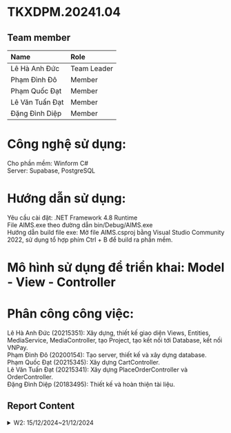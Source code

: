 # TKXDPM.20241.04
## Team member

| Name            | Role        |
|:----------------| :---------- |
| Lê Hà Anh Đức   | Team Leader |
| Phạm Đình Đô    | Member      |
| Phạm Quốc Đạt   | Member      |
| Lê Văn Tuấn Đạt | Member      |
| Đặng Đình Diệp  | Member      |
# Công nghệ sử dụng:
Cho phần mềm: Winform C# \
Server: Supabase, PostgreSQL
# Hướng dẫn sử dụng: 
Yêu cầu cài đặt: .NET Framework 4.8 Runtime\
File AIMS.exe theo đường dẫn bin/Debug/AIMS.exe\
Hướng dẫn build file exe: Mở file AIMS.csproj bằng Visual Studio Community 2022, sử dụng tổ hợp phím Ctrl + B để build ra phần mềm.
# Mô hình sử dụng để triển khai: Model - View - Controller
# Phân công công việc:
Lê Hà Anh Đức (20215351): Xây dựng, thiết kế giao diện Views, Entities, MediaService, MediaController, tạo Project, tạo kết nối tới Database, kết nối VNPay. \
Phạm Đình Đô (20200154): Tạo server, thiết kế và xây dựng database.\
Phạm Quốc Đạt (20215345): Xây dựng CartController.\
Lê Văn Tuấn Đạt (20215341): Xây dựng PlaceOrderController và OrderController.\
Đặng Đình Diệp (20183495): Thiết kế và hoàn thiện tài liệu.



## Report Content
<details>
  <summary>W2: 15/12/2024~21/12/2024 </summary>
<br>
<details>
<summary>Phạm Đình Đô</summary>
<br>
# Phân tích SOLID, Cohesion và Coupling

## 1. CartController.cs

### Vi phạm nguyên tắc SOLID:

- Single Responsibility Principle (SRP): CartController đang xử lý quá nhiều trách nhiệm như quản lý giỏ hàng, lưu/tải dữ liệu, cập nhật UI, và xử lý logic nghiệp vụ. Nên tách thành các lớp riêng biệt cho mỗi trách nhiệm.

- Open/Closed Principle (OCP): Lớp này không dễ dàng mở rộng mà không cần sửa đổi. Ví dụ, nếu muốn thêm một loại sản phẩm mới, có thể phải sửa đổi code hiện tại.

- Dependency Inversion Principle (DIP): CartController đang phụ thuộc trực tiếp vào các lớp cụ thể như CartView thay vì các interface.

### Vấn đề về Cohesion:

- Lớp này có cohesion thấp vì đang thực hiện nhiều chức năng không liên quan chặt chẽ với nhau như quản lý giỏ hàng, xử lý UI, và lưu trữ dữ liệu.

### Vấn đề về Coupling:

- High Coupling: CartController có coupling cao với CartView và các lớp khác, làm giảm tính module hóa và khó bảo trì.

## 2. MediaController.cs

### Vi phạm nguyên tắc SOLID:

- SRP: Tương tự CartController, MediaController đang xử lý quá nhiều trách nhiệm.
- OCP: Khó mở rộng để hỗ trợ các loại media mới mà không sửa đổi code hiện tại.
- DIP: Phụ thuộc trực tiếp vào các lớp cụ thể như MediaService thay vì abstraction.

### Vấn đề về Cohesion:

- Cohesion thấp do xử lý nhiều chức năng không liên quan chặt chẽ (quản lý media, xử lý UI, tải dữ liệu).

### Vấn đề về Coupling:

- Coupling cao với các lớp UI và service, làm giảm tính linh hoạt và khó thay đổi.

## 3. Cart.cs

### Vi phạm nguyên tắc SOLID:

- SRP: Cart đang xử lý cả logic nghiệp vụ và kiểm tra tính khả dụng của sản phẩm.
- OCP: Khó mở rộng để hỗ trợ các loại giỏ hàng khác nhau mà không sửa đổi lớp hiện tại.

### Vấn đề về Cohesion:

- Cohesion tương đối tốt, nhưng có thể cải thiện bằng cách tách biệt logic kiểm tra tính khả dụng của sản phẩm.

### Vấn đề về Coupling:

- Coupling với lớp CartMedia, có thể cải thiện bằng cách sử dụng interface.

## Đề xuất cải thiện:

1. Tách các trách nhiệm thành các lớp riêng biệt (ví dụ: CartService, CartRepository, CartViewModel).
2. Sử dụng các interface để giảm coupling và tăng tính linh hoạt.
3. Áp dụng nguyên tắc Dependency Injection để giảm sự phụ thuộc trực tiếp giữa các lớp.
4. Tạo các abstract class hoặc interface để hỗ trợ việc mở rộng trong tương lai mà không cần sửa đổi code hiện tại.
5. Tách logic nghiệp vụ khỏi các lớp controller và đưa vào các service riêng biệt.

Bằng cách áp dụng các nguyên tắc SOLID và cải thiện cohesion, coupling, code sẽ trở nên dễ bảo trì, mở rộng và tái sử dụng hơn.
</details>
</details>